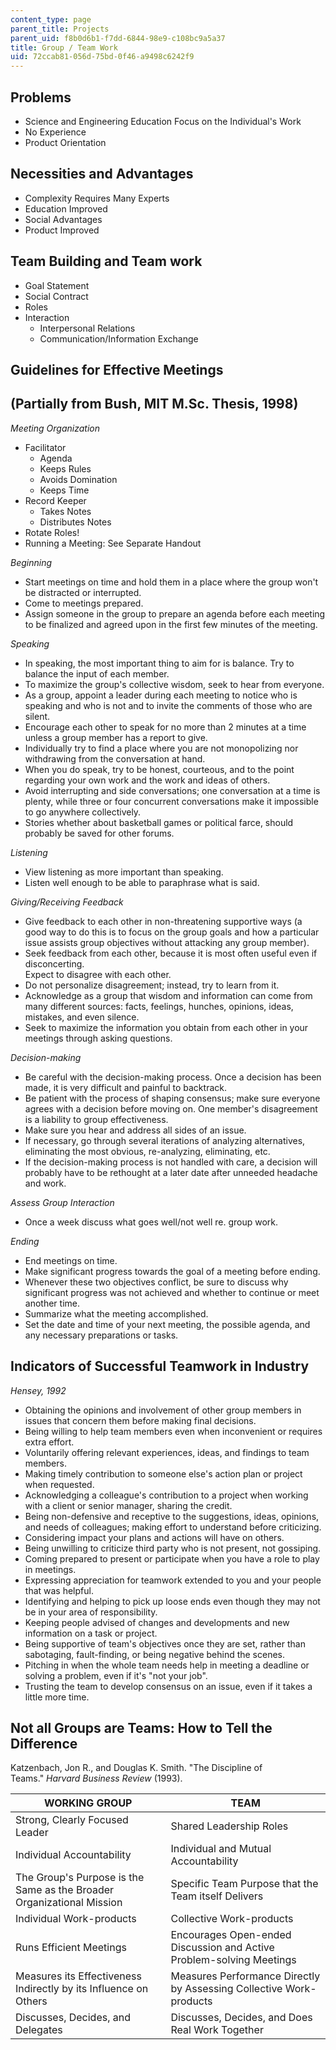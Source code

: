 ```yaml
---
content_type: page
parent_title: Projects
parent_uid: f8b0d6b1-f7dd-6844-98e9-c108bc9a5a37
title: Group / Team Work
uid: 72ccab81-056d-75bd-0f46-a9498c6242f9
---
```


Problems
--------

*   Science and Engineering Education Focus on the Individual's Work
*   No Experience
*   Product Orientation

Necessities and Advantages
--------------------------

*   Complexity Requires Many Experts
*   Education Improved
*   Social Advantages
*   Product Improved

Team Building and Team work
---------------------------

*   Goal Statement
*   Social Contract
*   Roles
*   Interaction
    *   Interpersonal Relations
    *   Communication/Information Exchange

Guidelines for Effective Meetings
---------------------------------

(Partially from Bush, MIT M.Sc. Thesis, 1998)
---------------------------------------------

_Meeting Organization_

*   Facilitator
    *   Agenda
    *   Keeps Rules
    *   Avoids Domination
    *   Keeps Time
*   Record Keeper
    *   Takes Notes
    *   Distributes Notes
*   Rotate Roles!
*   Running a Meeting: See Separate Handout

_Beginning_

*   Start meetings on time and hold them in a place where the group won't be distracted or interrupted.
*   Come to meetings prepared.
*   Assign someone in the group to prepare an agenda before each meeting to be finalized and agreed upon in the first few minutes of the meeting.

_Speaking_

*   In speaking, the most important thing to aim for is balance. Try to balance the input of each member.
*   To maximize the group's collective wisdom, seek to hear from everyone.
*   As a group, appoint a leader during each meeting to notice who is speaking and who is not and to invite the comments of those who are silent.
*   Encourage each other to speak for no more than 2 minutes at a time unless a group member has a report to give.
*   Individually try to find a place where you are not monopolizing nor withdrawing from the conversation at hand.
*   When you do speak, try to be honest, courteous, and to the point regarding your own work and the work and ideas of others.
*   Avoid interrupting and side conversations; one conversation at a time is plenty, while three or four concurrent conversations make it impossible to go anywhere collectively.
*   Stories whether about basketball games or political farce, should probably be saved for other forums.

_Listening_

*   View listening as more important than speaking.
*   Listen well enough to be able to paraphrase what is said.

_Giving/Receiving Feedback_

*   Give feedback to each other in non-threatening supportive ways (a good way to do this is to focus on the group goals and how a particular issue assists group objectives without attacking any group member).
*   Seek feedback from each other, because it is most often useful even if disconcerting.  
    Expect to disagree with each other.
*   Do not personalize disagreement; instead, try to learn from it.
*   Acknowledge as a group that wisdom and information can come from many different sources: facts, feelings, hunches, opinions, ideas, mistakes, and even silence.
*   Seek to maximize the information you obtain from each other in your meetings through asking questions.

_Decision-making_

*   Be careful with the decision-making process. Once a decision has been made, it is very difficult and painful to backtrack.
*   Be patient with the process of shaping consensus; make sure everyone agrees with a decision before moving on. One member's disagreement is a liability to group effectiveness.
*   Make sure you hear and address all sides of an issue.
*   If necessary, go through several iterations of analyzing alternatives, eliminating the most obvious, re-analyzing, eliminating, etc.
*   If the decision-making process is not handled with care, a decision will probably have to be rethought at a later date after unneeded headache and work.

_Assess Group Interaction_

*   Once a week discuss what goes well/not well re. group work.

_Ending_

*   End meetings on time.
*   Make significant progress towards the goal of a meeting before ending.
*   Whenever these two objectives conflict, be sure to discuss why significant progress was not achieved and whether to continue or meet another time.
*   Summarize what the meeting accomplished.
*   Set the date and time of your next meeting, the possible agenda, and any necessary preparations or tasks.

Indicators of Successful Teamwork in Industry
---------------------------------------------

_Hensey, 1992_

*   Obtaining the opinions and involvement of other group members in issues that concern them before making final decisions.
*   Being willing to help team members even when inconvenient or requires extra effort.
*   Voluntarily offering relevant experiences, ideas, and findings to team members.
*   Making timely contribution to someone else's action plan or project when requested.
*   Acknowledging a colleague's contribution to a project when working with a client or senior manager, sharing the credit.
*   Being non-defensive and receptive to the suggestions, ideas, opinions, and needs of colleagues; making effort to understand before criticizing.
*   Considering impact your plans and actions will have on others.
*   Being unwilling to criticize third party who is not present, not gossiping.
*   Coming prepared to present or participate when you have a role to play in meetings.
*   Expressing appreciation for teamwork extended to you and your people that was helpful.
*   Identifying and helping to pick up loose ends even though they may not be in your area of responsibility.
*   Keeping people advised of changes and developments and new information on a task or project.
*   Being supportive of team's objectives once they are set, rather than sabotaging, fault-finding, or being negative behind the scenes.
*   Pitching in when the whole team needs help in meeting a deadline or solving a problem, even if it's "not your job".
*   Trusting the team to develop consensus on an issue, even if it takes a little more time.

Not all Groups are Teams: How to Tell the Difference
----------------------------------------------------

Katzenbach, Jon R., and Douglas K. Smith. "The Discipline of Teams." _Harvard Business Review_ (1993).

| WORKING GROUP | TEAM |
| --- | --- |
| Strong, Clearly Focused Leader | Shared Leadership Roles |
| Individual Accountability | Individual and Mutual Accountability |
| The Group's Purpose is the Same as the Broader Organizational Mission | Specific Team Purpose that the Team itself Delivers |
| Individual Work-products | Collective Work-products |
| Runs Efficient Meetings | Encourages Open-ended Discussion and Active Problem-solving Meetings |
| Measures its Effectiveness Indirectly by its Influence on Others | Measures Performance Directly by Assessing Collective Work-products |
| Discusses, Decides, and Delegates | Discusses, Decides, and Does Real Work Together